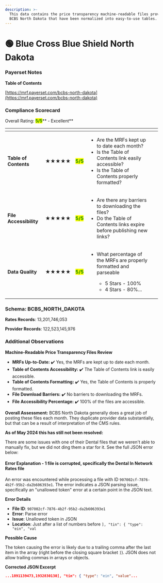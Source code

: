 ```yaml
---
description: >-
  This data contains the price transparency machine-readable files provided by
  BCBS North Dakota that have been normalized into easy-to-use tables.
---
```


# 🟢 Blue Cross Blue Shield North Dakota

### Payerset Notes

**Table of Contents**

[https://mrf.payerset.com/bcbs-north-dakota](https://mrf.payerset.com/bcbs-north-dakota)

### Compliance Scorecard

Overall Rating: <mark style="color:green;">**5/5**</mark>** - Excellent**

<table data-view="cards"><thead><tr><th></th><th></th><th></th><th></th><th data-hidden data-card-cover data-type="files"></th></tr></thead><tbody><tr><td><strong>Table of Contents</strong></td><td><strong>★★★★★</strong></td><td><mark style="color:green;"><strong>5/5</strong></mark></td><td><ul><li>Are the MRFs kept up to date each month? </li><li>Is the Table of Contents link easily accessible?</li><li>Is the Table of Contents properly formatted?</li></ul></td><td></td></tr><tr><td><strong>File Accessibility</strong></td><td><strong>★★★★★</strong></td><td><mark style="color:green;"><strong>5/5</strong></mark></td><td><ul><li>Are there any barriers to downloading the files?</li><li>Do the Table of Contents links expire before publishing new links?</li></ul></td><td></td></tr><tr><td><strong>Data Quality</strong></td><td><strong>★★★★★</strong></td><td><mark style="color:green;"><strong>5/5</strong></mark></td><td><ul><li><p>What percentage of the MRFs are properly formatted and parseable</p><ul><li>5 Stars - 100%</li><li>4 Stars - 80%...</li></ul></li></ul></td><td></td></tr></tbody></table>

### Schema: BCBS\_NORTH\_DAKOTA

**Rates Records**: 13,201,746,053

**Provider Records**: 122,523,145,976

### Additional Observations

**Machine-Readable Price Transparency Files Review**

* **MRFs Up-to-Date:** ✔️ Yes, the MRFs are kept up to date each month.
* **Table of Contents Accessibility:** ✔️ The Table of Contents link is easily accessible.
* **Table of Contents Formatting:** ✔️ Yes, the Table of Contents is properly formatted.
* **File Download Barriers:** ✔️ No barriers to downloading the MRFs.
* **File Accessibility Percentage:** ✔️ 100% of the files are accessible.

**Overall Assessment:** BCBS North Dakota generally does a great job of posting these files each month. They duplicate provider data substantially, but that can be a result of interpretation of the CMS rules.

**As of May 2024 this has still not been resolved:**

There are some issues with one of their Dental files that we weren't able to manually fix, but we did not ding them a star for it. See the full JSON error below:

#### Error Explanation - 1 file is corrupted, specifically the Dental In Network Rates file

An error was encountered while processing a file with ID `907002cf-7876-4b2f-95b2-da2b606393e1`. The error indicates a JSON parsing issue, specifically an "unallowed token" error at a certain point in the JSON text.

**Error Details**

* **File ID**: `907002cf-7876-4b2f-95b2-da2b606393e1`
* **Error**: Parse error
* **Issue**: Unallowed token in JSON
* **Location**: Just after a list of numbers before `], "tin": { "type": "ein", "val`

**Possible Cause**

The token causing the error is likely due to a trailing comma after the last item in the array (right before the closing square bracket `]`). JSON does not allow trailing commas in arrays or objects.

**Corrected JSON Excerpt**

```json
...1891139473,1932830130], "tin": { "type": "ein", "value"...
```
